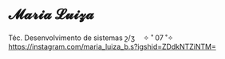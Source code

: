 # 𝓜𝓪𝓻𝓲𝓪 𝓛𝓾𝓲𝔃𝓪
Téc. Desenvolvimento de sistemas շ/ʒﾠ
✧ ˚ 07 ˚✧
https://instagram.com/maria_luiza_b.s?igshid=ZDdkNTZiNTM=

